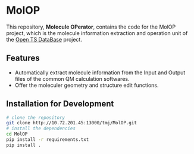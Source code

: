 <!--
 * @Author: TMJ
 * @Date: 2023-10-30 13:36:49
 * @LastEditors: TMJ
 * @LastEditTime: 2023-10-30 17:55:58
 * @Description: 请填写简介
-->
# MolOP

This repository, **Molecule OPerator**, contains the code for the MolOP project, which is the molecule information extraction and operation unit of the [Open TS DataBase](http://10.72.201.45:13000/tmj/OTSDB-Core) project.

## Features
- Automatically extract molecule information from the Input and Output files of the common QM calculation softwares.
- Offer the moleculer geometry and structure edit functions.

## Installation for Development

```bash
# clone the repository
git clone http://10.72.201.45:13000/tmj/MolOP.git
# install the dependencies
cd MolOP
pip install -r requirements.txt
pip install .
```